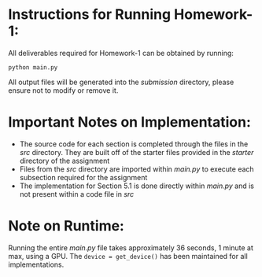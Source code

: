 # Instructions for Running Homework-1:
All deliverables required for Homework-1 can be obtained by running:

```
python main.py
```
All output files will be generated into the _submission_ directory, please ensure not to modify or remove it.

# Important Notes on Implementation:
* The source code for each section is completed through the files in the _src_ directory. They are built off of the starter files provided in the _starter_ directory of the assignment
* Files from the _src_ directory are imported within _main.py_ to execute each subsection required for the assignment
* The implementation for Section 5.1 is done directly within _main.py_ and is not present within a code file in _src_

# Note on Runtime:
Running the entire _main.py_ file takes approximately 36 seconds, 1 minute at max, using a GPU. The ```device = get_device()``` has been maintained for all implementations.